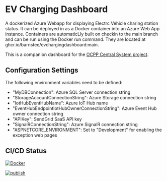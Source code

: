 # EV Charging Dashboard

A dockerized Azure Webapp for displaying Electrc Vehicle charing station status. It can be deployed in as a Docker container into an Azure Web App instance. Containers are automaticLly built on checkin to the main branch and can be run using the Docker run command. They are located at ghcr.io/barnstee/evchargingdashboard:main.

This is a companion dashboard for the [OCPP Central System project](https://github.com/barnstee/iot-edge-ocpp-central-system).


## Configuration Settings

The following environment variables need to be defined:
* "MyDBConnection": Azure SQL Server connection string
* "StorageAccountConnectionString": Azure Storage connection string
* "IotHubEventHubName": Azure IoT Hub name
* "EventHubEndpointIotHubOwnerConnectionString": Azure Event Hub owner connection string
* "APIKey": SendGrid SaaS API key
* "SignalRConnectionString": Azure SignalR connection string
* "ASPNETCORE_ENVIRONMENT": Set to "Development" for enabling the exception web pages


## CI/CD Status

[![Docker](https://github.com/barnstee/EVChargingDashboard/actions/workflows/docker-publish.yml/badge.svg)](https://github.com/barnstee/EVChargingDashboard/actions/workflows/docker-publish.yml)

[![publish](https://github.com/barnstee/EVChargingDashboard/actions/workflows/publish-app.yml/badge.svg)](https://github.com/barnstee/EVChargingDashboard/actions/workflows/publish-app.yml)
